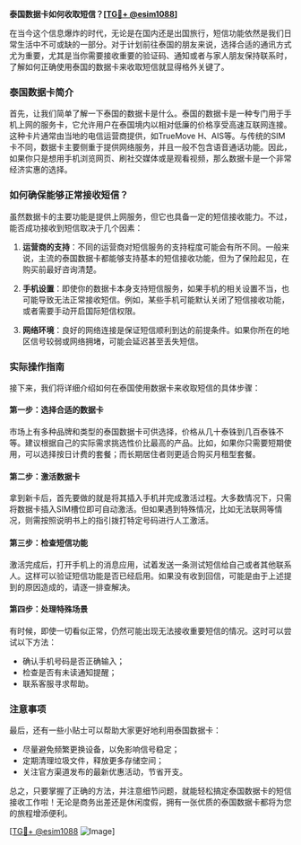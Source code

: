 **泰国数据卡如何收取短信？[[TG💪+ @esim1088](https://t.me/s/esim1088)]**

在当今这个信息爆炸的时代，无论是在国内还是出国旅行，短信功能依然是我们日常生活中不可或缺的一部分。对于计划前往泰国的朋友来说，选择合适的通讯方式尤为重要，尤其是当你需要接收重要的验证码、通知或者与家人朋友保持联系时，了解如何正确使用泰国的数据卡来收取短信就显得格外关键了。

### 泰国数据卡简介

首先，让我们简单了解一下泰国的数据卡是什么。泰国的数据卡是一种专门用于手机上网的服务卡，它允许用户在泰国境内以相对低廉的价格享受高速互联网连接。这种卡片通常由当地的电信运营商提供，如TrueMove H、AIS等。与传统的SIM卡不同，数据卡主要侧重于提供网络服务，并且一般不包含语音通话功能。因此，如果你只是想用手机浏览网页、刷社交媒体或是观看视频，那么数据卡是一个非常经济实惠的选择。

### 如何确保能够正常接收短信？

虽然数据卡的主要功能是提供上网服务，但它也具备一定的短信接收能力。不过，能否成功接收到短信取决于几个因素：

1. **运营商的支持**：不同的运营商对短信服务的支持程度可能会有所不同。一般来说，主流的泰国数据卡都能够支持基本的短信接收功能，但为了保险起见，在购买前最好咨询清楚。
   
2. **手机设置**：即使你的数据卡本身支持短信服务，如果手机的相关设置不当，也可能导致无法正常接收短信。例如，某些手机可能默认关闭了短信接收功能，或者需要手动开启国际短信权限。

3. **网络环境**：良好的网络连接是保证短信顺利到达的前提条件。如果你所在的地区信号较弱或网络拥堵，可能会延迟甚至丢失短信。

### 实际操作指南

接下来，我们将详细介绍如何在泰国使用数据卡来收取短信的具体步骤：

#### 第一步：选择合适的数据卡
市场上有多种品牌和类型的泰国数据卡可供选择，价格从几十泰铢到几百泰铢不等。建议根据自己的实际需求挑选性价比最高的产品。比如，如果你只需要短期使用，可以选择按日计费的套餐；而长期居住者则更适合购买月租型套餐。

#### 第二步：激活数据卡
拿到新卡后，首先要做的就是将其插入手机并完成激活过程。大多数情况下，只需将数据卡插入SIM槽位即可自动激活。但如果遇到特殊情况，比如无法联网等情况，则需按照说明书上的指引拨打特定号码进行人工激活。

#### 第三步：检查短信功能
激活完成后，打开手机上的消息应用，试着发送一条测试短信给自己或者其他联系人。这样可以验证短信功能是否已经启用。如果没有收到回信，可能是由于上述提到的原因造成的，请逐一排查解决。

#### 第四步：处理特殊场景
有时候，即使一切看似正常，仍然可能出现无法接收重要短信的情况。这时可以尝试以下方法：
- 确认手机号码是否正确输入；
- 检查是否有未读通知提醒；
- 联系客服寻求帮助。

### 注意事项

最后，还有一些小贴士可以帮助大家更好地利用泰国数据卡：
- 尽量避免频繁更换设备，以免影响信号稳定；
- 定期清理垃圾文件，释放更多存储空间；
- 关注官方渠道发布的最新优惠活动，节省开支。

总之，只要掌握了正确的方法，并注意细节问题，就能轻松搞定泰国数据卡的短信接收工作啦！无论是商务出差还是休闲度假，拥有一张优质的泰国数据卡都将为您的旅程增添便利。

[[TG💪+ @esim1088](https://t.me/s/esim1088) ![Image](https://i.postimg.cc/4NQfJmqS/Snipaste-2025-05-13-00-14-12.png)]